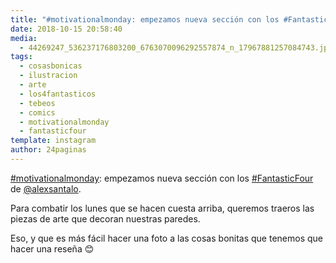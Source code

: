 ```yaml
---
title: "#motivationalmonday: empezamos nueva sección con los #FantasticFour de @alexsantalo"
date: 2018-10-15 20:58:40
media: 
  - 44269247_536237176803200_6763070096292557874_n_17967881257084743.jpg
tags: 
  - cosasbonicas
  - ilustracion
  - arte
  - los4fantasticos
  - tebeos
  - comics
  - motivationalmonday
  - fantasticfour
template: instagram
author: 24paginas
---
```


[#motivationalmonday](/tags/motivationalmonday): empezamos nueva sección con los [#FantasticFour](/tags/fantasticfour) de [@alexsantalo](https://instagram.com/alexsantalo).

Para combatir los lunes que se hacen cuesta arriba, queremos traeros las piezas de arte que decoran nuestras paredes.

Eso, y que es más fácil hacer una foto a las cosas bonitas que tenemos que hacer una reseña 😊
